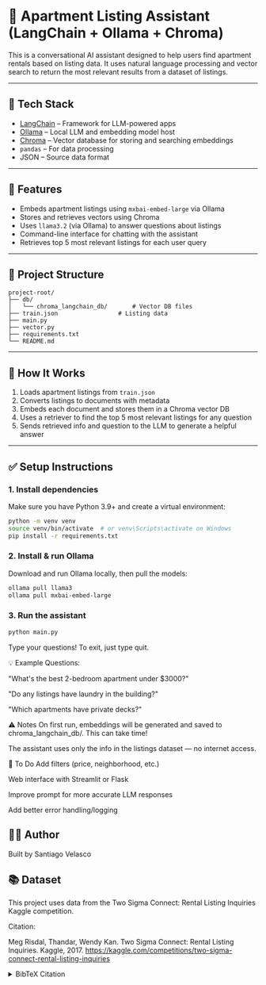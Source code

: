 # 🏢 Apartment Listing Assistant (LangChain + Ollama + Chroma)

This is a conversational AI assistant designed to help users find apartment rentals based on listing data. It uses natural language processing and vector search to return the most relevant results from a dataset of listings.

---

## 🔧 Tech Stack

- [LangChain](https://python.langchain.com/) – Framework for LLM-powered apps
- [Ollama](https://ollama.com/) – Local LLM and embedding model host
- [Chroma](https://www.trychroma.com/) – Vector database for storing and searching embeddings
- `pandas` – For data processing
- JSON – Source data format

---

## 🚀 Features

- Embeds apartment listings using `mxbai-embed-large` via Ollama
- Stores and retrieves vectors using Chroma
- Uses `llama3.2` (via Ollama) to answer questions about listings
- Command-line interface for chatting with the assistant
- Retrieves top 5 most relevant listings for each user query

---

## 📂 Project Structure
```
project-root/
├── db/
│   └── chroma_langchain_db/       # Vector DB files
├── train.json                 # Listing data
├── main.py
├── vector.py
├── requirements.txt
└── README.md
```

---

## 🧠 How It Works

1. Loads apartment listings from `train.json`
2. Converts listings to documents with metadata
3. Embeds each document and stores them in a Chroma vector DB
4. Uses a retriever to find the top 5 most relevant listings for any question
5. Sends retrieved info and question to the LLM to generate a helpful answer

---

## ✅ Setup Instructions

### 1. Install dependencies


Make sure you have Python 3.9+ and create a virtual environment:

```bash
python -m venv venv
source venv/bin/activate  # or venv\Scripts\activate on Windows
pip install -r requirements.txt
```

### 2. Install & run Ollama


Download and run Ollama locally, then pull the models:

```bash
ollama pull llama3
ollama pull mxbai-embed-large
```

### 3. Run the assistant


```bash
python main.py
```
Type your questions! To exit, just type quit.

💡 Example Questions:

"What's the best 2-bedroom apartment under $3000?"

"Do any listings have laundry in the building?"

"Which apartments have private decks?"

⚠️ Notes
On first run, embeddings will be generated and saved to chroma_langchain_db/. This can take time!

The assistant uses only the info in the listings dataset — no internet access.

📌 To Do
Add filters (price, neighborhood, etc.)

Web interface with Streamlit or Flask

Improve prompt for more accurate LLM responses

Add better error handling/logging

## 🧑‍💻 Author
Built by Santiago Velasco

## 📚 Dataset
This project uses data from the Two Sigma Connect: Rental Listing Inquiries Kaggle competition.

Citation:

Meg Risdal, Thandar, Wendy Kan.
Two Sigma Connect: Rental Listing Inquiries. Kaggle, 2017.
https://kaggle.com/competitions/two-sigma-connect-rental-listing-inquiries

<details> <summary>BibTeX Citation</summary>
@misc{two-sigma-connect-rental-listing-inquiries,
    author = {Meg Risdal and Thandar and Wendy Kan},
    title = {Two Sigma Connect: Rental Listing Inquiries},
    year = {2017},
    howpublished = {\url{https://kaggle.com/competitions/two-sigma-connect-rental-listing-inquiries}},
    note = {Kaggle}
}
</details>


